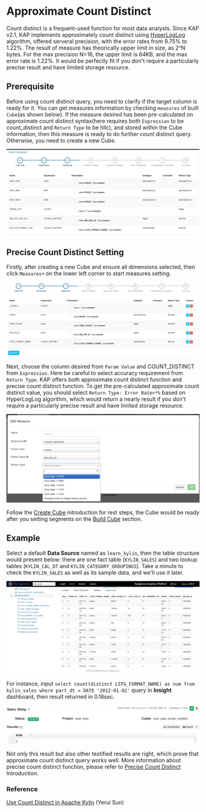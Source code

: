 # Approximate Count Distinct

Count distinct is a frequent-used function for most data analysts. Since KAP v2.1, KAP implements approximately count distinct using [HyperLogLog](https://hal.inria.fr/hal-00406166/document) algorithm, offered serveral precision, with the error rates from 9.75% to 1.22%. The result of measure has theorically upper limit in size, as 2^N bytes. For the max precision N=16, the upper limit is 64KB, and the max error rate is 1.22%. It would be perfectly fit if you don't require a particularly precise result and have limited storage resource. 



## Prerequisite

Before using count distinct query, you need to clarify if the target column is ready for it. You can get measures information by checking `measures` of built `Cube`(as shown below). If the measure desired has been pre-calculated on approximate count distinct syntax(here requires both `Expression` to be count_distinct and `Return Type` to be hllc), and stored within the Cube information, then this measure is ready to do further count distinct query. Otherwise, you need to create a new Cube.

![](images/cd_measures.png)



## Precise Count Distinct Setting 

Firstly, after creating a new Cube and ensure all dimensions selected, then click `Measures+` on the lower left corner to start measures setting.  

![](images/cd_measures_add.1.png)

Next, choose the column desired from `Param Value` and COUNT_DISTINCT from `Expression`. Here be careful to select accuracy requirement from `Return Type`.  KAP offers both approximate count distinct function and precise count distinct function. To get the pre-calculated approximate count distinct value, you should select  `Return Type: Error Rate<*%` based on HyperLogLog algorithm, which would return a nearly result if you don't require a particularly precise result and have limited storage resource. 

![](images/cd_measures_add.2.png)

Follow the [Create Cube](molap/create_cube.en.md) introduction for rest steps, the Cube would be ready after you setting segments on the [Build Cube](molap/build_cube.en.md) section.



## Example

Select a default **Data Source** named as `learn_kylin`, then the table structure would present below: there are one fact table (`KYLIN_SALES`) and two lookup tables (`KYLIN_CAL_DT` and `KYLIN_CATEGORY_GROUPINGS`). Take a minute to check the `KYLIN_SALES` as well as its sample data, and we'll use it later.

![](images/wd_datasample.png)



For instance, input `select count(distinct LSTG_FORMAT_NAME) as num from kylin_sales where part_dt = DATE '2012-01-02'` query in **Insight** dashboard, then result returned in 0.18sec.  

![](images/cd_measures_add.9.png)



Not only this result but also other testified results are right, which prove that approximate count distinct query works well. More information about precise count distinct function, please refer to [Precise Count Distinct](adv_molap/count_distinct_bitmap.en.md) Introduction.

### Reference

[Use Count Distinct in Apache Kylin](http://kylin.apache.org/blog/2016/08/01/count-distinct-in-kylin/) (Yerui Sun)

